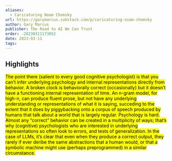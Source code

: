 ```yaml
---
aliases:
  - Caricaturing Noam Chomsky
url: https://garymarcus.substack.com/p/caricaturing-noam-chomsky
author: Gary Marcus
publisher: The Road to AI We Can Trust
order: -20230311173052
date: 2023-03-11
tags:
---
```


## Highlights
<mark>The point there (salient to every good cognitive psychologist) is that you can’t infer underlying psychology and internal representations directly from behavior. A broken clock is behaviorally correct (occasionally) but it doesn’t have a functioning internal representation of time. An n-gram model, for high-n, can produce fluent prose, but not have any underlying understanding or representations of what it is saying, succeding to the extent that it does by piggybacking onto a corpus of speech produced by humans that talk about a world that is largely regular. Psychology is hard. Almost any “correct” behavior can be created in a multiplicity of ways; that’s why (cognitive) psychologists who are interested in underlying representations so often look to errors, and tests of generalization. In the case of LLMs, it’s clear that even when they produce a correct output, they rarely if ever deribe the same abstractions that a human would, or that a symbolic machine might use (perhaps preprogrammed) in a similar circumstance.</mark>

